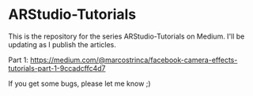 # ARStudio-Tutorials
This is the repository for the series ARStudio-Tutorials on Medium.
I'll be updating as I publish the articles.

Part 1: 
https://medium.com/@marcostrinca/facebook-camera-effects-tutorials-part-1-9ccadcffc4d7

If you get some bugs, please let me know ;)
